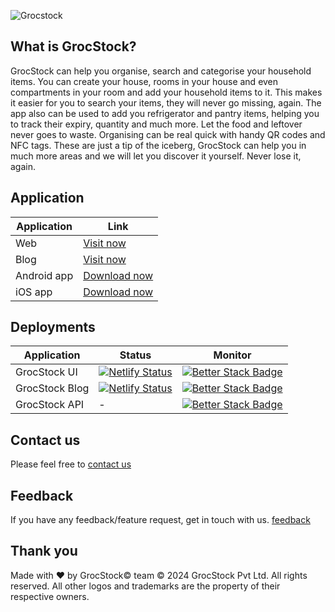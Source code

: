 ![Grocstock](https://grocstock.com.au/assets/images/logo.svg)
## What is GrocStock?
GrocStock can help you organise, search and categorise your household items. You can create your house, rooms in your house and even compartments in your room and add your household items to it. This makes it easier for you to search your items, they will never go missing, again. 
The app also can be used to add you refrigerator and pantry items, helping you to track their expiry, quantity and much more. Let the food and leftover never goes to waste. 
Organising can be real quick with handy QR codes and NFC tags.
These are just a tip of the iceberg, GrocStock can help you in much more areas and we will let you discover it yourself. 
Never lose it, again.

## Application
| Application | Link |
| ----------- | ----------- |
| Web | [Visit now](https://www.grocstock.com.au) |
| Blog| [Visit now](https://blogs.grocstock.com.au) |
| Android app | [Download now](https://play.google.com/store/apps/details?id=com.stirrupweb.grocstock&pli=1) |
| iOS app | [Download now](https://apps.apple.com/us/app/grocstock/id6449409672) |


## Deployments

| Application | Status | Monitor |
| ----------- | ----------- | ----------- |
| GrocStock UI | [![Netlify Status](https://api.netlify.com/api/v1/badges/16e0e9e9-bc6f-45ad-9885-6c58896c603e/deploy-status)](https://app.netlify.com/sites/grocstock-ui/deploys) | [![Better Stack Badge](https://uptime.betterstack.com/status-badges/v1/monitor/wv1b.svg)](https://uptime.betterstack.com/?utm_source=status_badge) |
| GrocStock Blog | [![Netlify Status](https://api.netlify.com/api/v1/badges/ee729d0f-d9c5-4f69-8d4f-56734c50ea33/deploy-status)](https://app.netlify.com/sites/grocstock-blog/deploys) | [![Better Stack Badge](https://uptime.betterstack.com/status-badges/v1/monitor/13z4r.svg)](https://uptime.betterstack.com/?utm_source=status_badge) |
| GrocStock API | - | [![Better Stack Badge](https://uptime.betterstack.com/status-badges/v1/monitor/15gt4.svg)](https://uptime.betterstack.com/?utm_source=status_badge) |

## Contact us
Please feel free to [contact us](https://www.grocstock.com.au/contact)

## Feedback
If you have any feedback/feature request, get in touch with us. [feedback](https://www.grocstock.com.au/feedback)

## Thank you
Made with ❤️ by GrocStock© team
© 2024 GrocStock Pvt Ltd. All rights reserved. All other logos and trademarks are the property of their respective owners.
